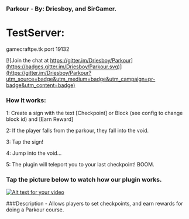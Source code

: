 ### Parkour - By: Driesboy, and SirGamer.
# TestServer:
gamecraftpe.tk 
port 19132

[![Join the chat at https://gitter.im/Driesboy/Parkour](https://badges.gitter.im/Driesboy/Parkour.svg)](https://gitter.im/Driesboy/Parkour?utm_source=badge&utm_medium=badge&utm_campaign=pr-badge&utm_content=badge)

### How it works:

1: Create a sign with the text [Checkpoint] or Block (see config to change block id) and [Earn Reward]

2: If the player falls from the parkour, they fall into the void.

3: Tap the sign!

4: Jump into the void...

5: The plugin will teleport you to your last checkpoint! BOOM.

### Tap the picture below to watch how our plugin works.

[![Alt text for your video](http://img.youtube.com/vi/L8BLJxsi6tI/0.jpg)](http://www.youtube.com/watch?v=L8BLJxsi6tI)

###Description - Allows players to set checkpoints, and earn rewards for doing a Parkour course.
